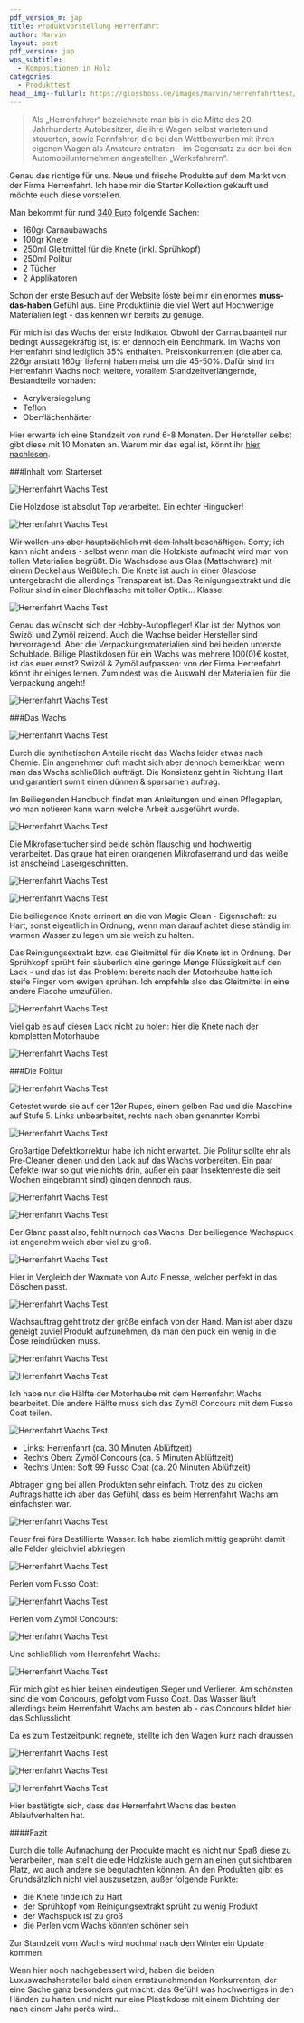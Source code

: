 ```yaml
---
pdf_version_m: jap
title: Produktvorstellung Herrenfahrt
author: Marvin
layout: post
pdf_version: jap
wps_subtitle:
  - Kompositionen in Holz
categories:
  - Produkttest
head__img--fullurl: https://glossboss.de/images/marvin/herrenfahrttest/P1020201.JPG
---
```

>Als „Herrenfahrer“ bezeichnete man bis in die Mitte des 20. Jahrhunderts Autobesitzer, die ihre Wagen selbst warteten und steuerten, sowie Rennfahrer, die bei den Wettbewerben mit ihren eigenen Wagen als Amateure antraten – im Gegensatz zu den bei den Automobilunternehmen angestellten „Werksfahrern“.

Genau das richtige für uns. Neue und frische Produkte auf dem Markt von der Firma Herrenfahrt.
Ich habe mir die Starter Kollektion gekauft und möchte euch diese vorstellen.


Man bekommt für rund [340 Euro](https://herrenfahrt.com/de_de/arrangements/sortimente/starter-kollektion) folgende Sachen:

* 160gr Carnaubawachs
* 100gr Knete
* 250ml Gleitmittel für die Knete (inkl. Sprühkopf)
* 250ml Politur
* 2 Tücher 
* 2 Applikatoren

Schon der erste Besuch auf der Website löste bei mir ein enormes __muss-das-haben__ Gefühl aus. Eine Produktlinie die viel Wert auf Hochwertige Materialien legt - das kennen wir bereits zu genüge. 

Für mich ist das Wachs der erste Indikator. Obwohl der Carnaubaanteil nur bedingt Aussagekräftig ist, ist er dennoch ein Benchmark. Im Wachs von Herrenfahrt sind lediglich 35% enthalten. Preiskonkurrenten (die aber ca. 226gr anstatt 160gr liefern) haben meist um die 45-50%.
Dafür sind im Herrenfahrt Wachs noch weitere, vorallem Standzeitverlängernde, Bestandteile vorhaden:

- Acrylversiegelung
- Teflon
- Oberflächenhärter


Hier erwarte ich eine Standzeit von rund 6-8 Monaten. Der Hersteller selbst gibt diese mit 10 Monaten an. Warum mir das egal ist, könnt ihr [hier nachlesen](http://glossboss.de/allgemein/drei-gruende-fuer-ein-carnaubawachs).

###Inhalt vom Starterset


![Herrenfahrt Wachs Test](https://glossboss.de/images/marvin/herrenfahrttest/P1020199.JPG)


Die Holzdose ist absolut Top verarbeitet. Ein echter Hingucker! 

![Herrenfahrt Wachs Test](https://glossboss.de/images/marvin/herrenfahrttest/P1020201.JPG)

<del>Wir wollen uns aber hauptsächlich mit dem Inhalt beschäftigen.</del>
Sorry; ich kann nicht anders - selbst wenn man die Holzkiste aufmacht wird man von tollen Materialien begrüßt. Die Wachsdose aus Glas (Mattschwarz) mit einem Deckel aus Weißblech. Die Knete ist auch in einer Glasdose untergebracht die allerdings Transparent ist. Das Reinigungsextrakt und die Politur sind in einer Blechflasche mit toller Optik... Klasse!

![Herrenfahrt Wachs Test](https://glossboss.de/images/marvin/herrenfahrttest/P1020203.JPG)

Genau das wünscht sich der Hobby-Autopfleger! Klar ist der Mythos von Swizöl und Zymöl reizend. Auch die Wachse beider Hersteller sind hervorragend. Aber die Verpackungsmaterialien sind bei beiden unterste Schublade. Billige Plastikdosen für ein Wachs was mehrere 100(0)€ kostet, ist das euer ernst? 
Swizöl & Zymöl aufpassen: von der Firma Herrenfahrt könnt ihr einiges lernen. Zumindest was die Auswahl der Materialien für die Verpackung angeht!


![Herrenfahrt Wachs Test](https://glossboss.de/images/marvin/herrenfahrttest/P1020202.JPG)

###Das Wachs

![Herrenfahrt Wachs Test](https://glossboss.de/images/marvin/herrenfahrttest/P1020204.JPG)

Durch die synthetischen Anteile riecht das Wachs leider etwas nach Chemie. Ein angenehmer duft macht sich aber dennoch bemerkbar, wenn man das Wachs schließlich aufträgt. Die Konsistenz geht in Richtung Hart und garantiert somit einen dünnen & sparsamen auftrag.



Im Beiliegenden Handbuch findet man Anleitungen und einen Pflegeplan, wo man notieren kann wann welche Arbeit ausgeführt wurde. 

![Herrenfahrt Wachs Test](https://glossboss.de/images/marvin/herrenfahrttest/P1020206.JPG)

Die Mikrofasertucher sind beide schön flauschig und hochwertig verarbeitet. Das graue hat einen orangenen Mikrofaserrand und das weiße ist anscheind Lasergeschnitten.

![Herrenfahrt Wachs Test](https://glossboss.de/images/marvin/herrenfahrttest/P1020207.JPG)


![Herrenfahrt Wachs Test](https://glossboss.de/images/marvin/herrenfahrttest/P1020208.JPG)

Die beiliegende Knete errinert an die von Magic Clean - Eigenschaft: zu Hart, sonst eigentlich in Ordnung, wenn man darauf achtet diese ständig im warmen Wasser zu legen um sie weich zu halten.


Das Reinigungsextrakt bzw. das Gleitmittel für die Knete ist in Ordnung. Der Sprühkopf sprüht fein säuberlich eine geringe Menge Flüssigkeit auf den Lack - und das ist das Problem: bereits nach der Motorhaube hatte ich steife Finger vom ewigen sprühen. Ich empfehle also das Gleitmittel in eine andere Flasche umzufüllen.

![Herrenfahrt Wachs Test](https://glossboss.de/images/marvin/herrenfahrtteil2/P1020211.JPG)

Viel gab es auf diesen Lack nicht zu holen: hier die Knete nach der kompletten Motorhaube

![Herrenfahrt Wachs Test](https://glossboss.de/images/marvin/herrenfahrtteil2/P1020213.JPG)

###Die Politur

![Herrenfahrt Wachs Test](https://glossboss.de/images/marvin/herrenfahrtteil2/P1020214.JPG)

Getestet wurde sie auf der 12er Rupes, einem gelben Pad und die Maschine auf Stufe 5.
Links unbearbeitet, rechts nach oben genannter Kombi

![Herrenfahrt Wachs Test](https://glossboss.de/images/marvin/herrenfahrtteil2/P1020217.JPG)

Großartige Defektkorrektur habe ich nicht erwartet. Die Politur sollte ehr als Pre-Cleaner dienen und den Lack auf das Wachs vorbereiten. Ein paar Defekte (war so gut wie nichts drin, außer ein paar Insektenreste die seit Wochen eingebrannt sind) gingen dennoch raus.


![Herrenfahrt Wachs Test](https://glossboss.de/images/marvin/herrenfahrtteil2/P1020218.JPG)


![Herrenfahrt Wachs Test](https://glossboss.de/images/marvin/herrenfahrtteil2/P1020219.JPG)

Der Glanz passt also, fehlt nurnoch das Wachs. 
Der beiliegende Wachspuck ist angenehm weich aber viel zu groß. 


![Herrenfahrt Wachs Test](https://glossboss.de/images/marvin/herrenfahrtteil2/P1020220.JPG)

Hier in Vergleich der Waxmate von Auto Finesse, welcher perfekt in das Döschen passt.

![Herrenfahrt Wachs Test](https://glossboss.de/images/marvin/herrenfahrtteil2/P1020221.JPG)

Wachsauftrag geht trotz der größe einfach von der Hand. Man ist aber dazu geneigt zuviel Produkt aufzunehmen, da man den puck ein wenig in die Dose reindrücken muss.


![Herrenfahrt Wachs Test](https://glossboss.de/images/marvin/herrenfahrtteil2/P1020223.JPG)


![Herrenfahrt Wachs Test](https://glossboss.de/images/marvin/herrenfahrtteil2/P1020224.JPG)

Ich habe nur die Hälfte der Motorhaube mit dem Herrenfahrt Wachs bearbeitet. Die andere Hälfte muss sich das Zymöl Concours mit dem Fusso Coat teilen.

![Herrenfahrt Wachs Test](https://glossboss.de/images/marvin/herrenfahrtteil2/P1020225.JPG)

* Links: Herrenfahrt (ca. 30 Minuten Ablüftzeit)
* Rechts Oben: Zymöl Concours (ca. 5 Minuten Ablüftzeit)
* Rechts Unten: Soft 99 Fusso Coat (ca. 20 Minuten Ablüftzeit)

Abtragen ging bei allen Produkten sehr einfach. Trotz des zu dicken Auftrags hatte ich aber das Gefühl, dass es beim Herrenfahrt Wachs am einfachsten war.


![Herrenfahrt Wachs Test](https://glossboss.de/images/marvin/herrenfahrtteil2/P1020226.JPG)

Feuer frei fürs Destillierte Wasser. Ich habe ziemlich mittig gesprüht damit alle Felder gleichviel abkriegen


![Herrenfahrt Wachs Test](https://glossboss.de/images/marvin/herrenfahrtteil2/P1020227.JPG)

Perlen vom Fusso Coat:

![Herrenfahrt Wachs Test](https://glossboss.de/images/marvin/herrenfahrtteil2/P1020228.JPG)

Perlen vom Zymöl Concours:

![Herrenfahrt Wachs Test](https://glossboss.de/images/marvin/herrenfahrtteil2/P1020229.JPG)

Und schließlich vom Herrenfahrt Wachs:

![Herrenfahrt Wachs Test](https://glossboss.de/images/marvin/herrenfahrtteil2/P1020231.JPG)

Für mich gibt es hier keinen eindeutigen Sieger und Verlierer. Am schönsten sind die vom Concours, gefolgt vom Fusso Coat. Das Wasser läuft allerdings beim Herrenfahrt Wachs am besten ab - das Concours bildet hier das Schlusslicht.

Da es zum Testzeitpunkt regnete, stellte ich den Wagen kurz nach draussen


![Herrenfahrt Wachs Test](https://glossboss.de/images/marvin/herrenfahrtteil2/P1020232.JPG)


![Herrenfahrt Wachs Test](https://glossboss.de/images/marvin/herrenfahrtteil2/P1020233.JPG)


![Herrenfahrt Wachs Test](https://glossboss.de/images/marvin/herrenfahrtteil2/P1020235.JPG)


Hier bestätigte sich, dass das Herrenfahrt Wachs das besten Ablaufverhalten hat.

####Fazit

Durch die tolle Aufmachung der Produkte macht es nicht nur Spaß diese zu Verarbeiten, man stellt die edle Holzkiste auch gern an einen gut sichtbaren Platz, wo auch andere sie begutachten können. An den Produkten gibt es Grundsätzlich nicht viel auszusetzen, außer folgende Punkte: 

* die Knete finde ich zu Hart
* der Sprühkopf vom Reinigungsextrakt sprüht zu wenig Produkt
* der Wachspuck ist zu groß
* die Perlen vom Wachs könnten schöner sein


Zur Standzeit vom Wachs wird nochmal nach den Winter ein Update kommen.


Wenn hier noch nachgebessert wird, haben die beiden Luxuswachshersteller bald einen ernstzunehmenden Konkurrenten, der eine Sache ganz besonders gut macht: das Gefühl was hochwertiges in den Händen zu halten und nicht nur eine Plastikdose mit einem Dichtring der nach einem Jahr porös wird...








